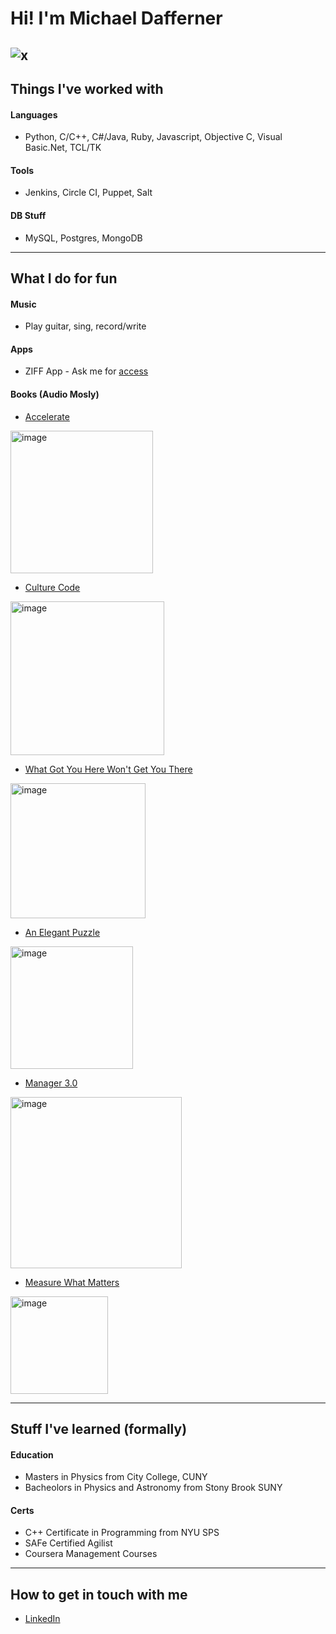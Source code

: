 # Hi! I'm Michael Dafferner
![x](https://media.giphy.com/media/xT0xelgIN2RxBnAMV2/giphy.gif)
---
## Things I've worked with

#### Languages
- Python, C/C++, C#/Java, Ruby, Javascript, Objective C, Visual Basic.Net, TCL/TK

#### Tools
- Jenkins, Circle CI, Puppet, Salt

#### DB Stuff
- MySQL, Postgres, MongoDB

---

## What I do for fun
#### Music
- Play guitar, sing, record/write

#### Apps
- ZIFF App - Ask me for [access](https://github.com/mdaffern/ziff)

#### Books (Audio Mosly)
- [Accelerate](https://www.amazon.com/Accelerate-Software-Performing-Technology-Organizations/dp/1942788339/ref=asc_df_1942788339/?tag=hyprod-20&linkCode=df0&hvadid=312060980065&hvpos=&hvnetw=g&hvrand=5841425191706427722&hvpone=&hvptwo=&hvqmt=&hvdev=c&hvdvcmdl=&hvlocint=&hvlocphy=1027028&hvtargid=pla-446149606248&psc=1)

<img width="228" alt="image" src="https://user-images.githubusercontent.com/3236055/173084170-bb7fe93a-b590-4243-b316-2e5fd5d41258.png">

- [Culture Code](https://www.amazon.com/The-Culture-Code-Daniel-Coyle-audiobook/dp/B077B1WF85/ref=sr_1_1?crid=YAL5M5QPSGVO&keywords=Culture+code&qid=1654869958&s=books&sprefix=culture+code%2Cstripbooks%2C83&sr=1-1) 

<img width="246" alt="image" src="https://user-images.githubusercontent.com/3236055/173084228-0684827e-f28a-465f-b2c9-c6e20f9644b0.png">

- [What Got You Here Won't Get You There](https://www.amazon.com/What-Got-Here-Wont-There/dp/B00F6HD838/ref=sr_1_2?crid=12ACLD2A5WC96&keywords=What+got+you+here+won%27t+get+you+there&qid=1654870036&sprefix=what+got+you+here+won%27t+get+you+there%2Caps%2C140&sr=8-2) 

<img width="216" alt="image" src="https://user-images.githubusercontent.com/3236055/173084291-9f93d3c0-e7b9-4967-9527-fc08c580af7e.png">

- [An Elegant Puzzle](https://www.amazon.com/Elegant-Puzzle-Systems-Engineering-Management/dp/B07SH1DXXM/ref=sr_1_1?crid=1B58DOJ8T8WWE&keywords=an+elegant+puzzle+systems+of+engineering+management&qid=1654870160&s=audible&sprefix=An+Elegant+Puzzle%2Caudible%2C69&sr=1-1) 

<img width="196" alt="image" src="https://user-images.githubusercontent.com/3236055/173084350-223770c9-b7e6-46fa-aabc-e79f3a043a9d.png">

- [Manager 3.0](https://www.amazon.com/Manager-30-audiobook/dp/B00CX9MXBA/ref=sr_1_1?crid=3K6YHTKSA26SL&keywords=Manager+3.0&qid=1654870108&sprefix=manager+3.0%2Caps%2C92&sr=8-1)

<img width="274" alt="image" src="https://user-images.githubusercontent.com/3236055/173084386-ebedaf77-7286-4e18-aebf-712cbd6db95e.png">

- [Measure What Matters](https://www.amazon.com/Measure-What-Matters-audiobook/dp/B07BMJ4L1S/ref=sr_1_1?crid=2ZRU36PZX5SZ4&keywords=Measure+what+matters&qid=1654870420&s=audible&sprefix=measure+what+matter%2Caudible%2C267&sr=1-1)

<img width="156" alt="image" src="https://user-images.githubusercontent.com/3236055/173084986-f4bdf225-916b-4c34-97f8-caada94663b8.png">

---
## Stuff I've learned (formally)
#### Education
- Masters in Physics from City College, CUNY
- Bacheolors in Physics and Astronomy from Stony Brook SUNY

#### Certs
- C++ Certificate in Programming from NYU SPS 
- SAFe Certified Agilist
- Coursera Management Courses

---
## How to get in touch with me
- [LinkedIn](https://www.linkedin.com/in/michael-dafferner-09034a5/)
<!--
**mdaffern/mdaffern** is a ✨ _special_ ✨ repository because its `README.md` (this file) appears on your GitHub profile.

Here are some ideas to get you started:

- 🔭 I’m currently working on ...
- 🌱 I’m currently learning ...
- 👯 I’m looking to collaborate on ...
- 🤔 I’m looking for help with ...
- 💬 Ask me about ...
- 📫 How to reach me: ...
- 😄 Pronouns: ...
- ⚡ Fun fact: ...
-->
